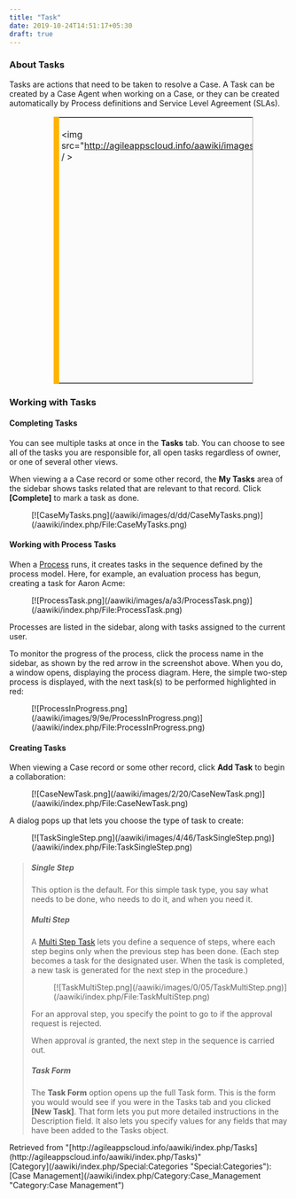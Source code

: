 ```yaml
---
title: "Task"
date: 2019-10-24T14:51:17+05:30
draft: true
---
```


### <span class="mw-headline" id="About_Tasks">About Tasks</span>

Tasks are actions that need to be taken to resolve a Case. A Task can be created by a Case Agent when working on a Case, or they can be created automatically by Process definitions and Service Level Agreement (SLAs).

<dl>

<dd>

<dl>

<dd>

<table style="width: 85%; margin-left: border-collapse: collapse; background: #FBFBFB; border: 1px solid #aaa; border-left: 10px solid #ffb400;">

<tbody>

<tr>

<td style="padding: 0.25em 0.25em;" align="left" valign="top" width="35px">

<img src="http://agileappscloud.info/aawiki/images/2/2a/Notepad.png" / >

</td>

<td>

**Note:** Tasks can be created manually, and they can be created by a [Process](/aawiki/index.php/Process "Process"). Generally, processes run on cases, but they can be defined for other objects, as well. Tasks, however, do not support processes.

</td>

</tr>

</tbody>

</table>

</dd>

</dl>

</dd>

</dl>

### <span class="mw-headline" id="Working_with_Tasks">Working with Tasks</span>

#### <span class="mw-headline" id="Completing_Tasks">Completing Tasks</span>

You can see multiple tasks at once in the **Tasks** tab. You can choose to see all of the tasks you are responsible for, all open tasks regardless of owner, or one of several other views.

When viewing a a Case record or some other record, the **My Tasks** area of the sidebar shows tasks related that are relevant to that record. Click **[Complete]** to mark a task as done.

<dl>

<dd>[![CaseMyTasks.png](/aawiki/images/d/dd/CaseMyTasks.png)](/aawiki/index.php/File:CaseMyTasks.png)</dd>

</dl>

#### <span class="mw-headline" id="Working_with_Process_Tasks">Working with Process Tasks</span>

When a [Process](/aawiki/index.php/Process "Process") runs, it creates tasks in the sequence defined by the process model. Here, for example, an evaluation process has begun, creating a task for Aaron Acme:

<dl>

<dd>[![ProcessTask.png](/aawiki/images/a/a3/ProcessTask.png)](/aawiki/index.php/File:ProcessTask.png)</dd>

</dl>

Processes are listed in the sidebar, along with tasks assigned to the current user.

To monitor the progress of the process, click the process name in the sidebar, as shown by the red arrow in the screenshot above. When you do, a window opens, displaying the process diagram. Here, the simple two-step process is displayed, with the next task(s) to be performed highlighted in red:

<dl>

<dd>[![ProcessInProgress.png](/aawiki/images/9/9e/ProcessInProgress.png)](/aawiki/index.php/File:ProcessInProgress.png)</dd>

</dl>

#### <span class="mw-headline" id="Creating_Tasks">Creating Tasks</span>

When viewing a Case record or some other record, click **Add Task** to begin a collaboration:

<dl>

<dd>[![CaseNewTask.png](/aawiki/images/2/20/CaseNewTask.png)](/aawiki/index.php/File:CaseNewTask.png)</dd>

</dl>

A dialog pops up that lets you choose the type of task to create:

<dl>

<dd>[![TaskSingleStep.png](/aawiki/images/4/46/TaskSingleStep.png)](/aawiki/index.php/File:TaskSingleStep.png)</dd>

</dl>

> ##### <span class="mw-headline" id="Single_Step">Single Step</span>
> 
> This option is the default. For this simple task type, you say what needs to be done, who needs to do it, and when you need it.
> 
> ##### <span class="mw-headline" id="Multi_Step">Multi Step</span>
> 
> A [Multi Step Task](/aawiki/index.php/Multi_Step_Task "Multi Step Task") lets you define a sequence of steps, where each step begins only when the previous step has been done. (Each step becomes a task for the designated user. When the task is completed, a new task is generated for the next step in the procedure.)
> 
> <dl>
> 
> <dd>[![TaskMultiStep.png](/aawiki/images/0/05/TaskMultiStep.png)](/aawiki/index.php/File:TaskMultiStep.png)</dd>
> 
> </dl>
> 
> For an approval step, you specify the point to go to if the approval request is rejected.
> 
> When approval _is_ granted, the next step in the sequence is carried out.
> 
> ##### <span class="mw-headline" id="Task_Form">Task Form</span>
> 
> The **Task Form** option opens up the full Task form. This is the form you would would see if you were in the Tasks tab and you clicked **[New Task]**. That form lets you put more detailed instructions in the Description field. It also lets you specify values for any fields that may have been added to the Tasks object.

<div class="printfooter">Retrieved from "[http://agileappscloud.info/aawiki/index.php/Tasks](http://agileappscloud.info/aawiki/index.php/Tasks)"</div>

<div id="catlinks" class="catlinks">

<div id="mw-normal-catlinks">[Category](/aawiki/index.php/Special:Categories "Special:Categories"): <span dir="ltr">[Case Management](/aawiki/index.php/Category:Case_Management "Category:Case Management")</span></div>

</div>
